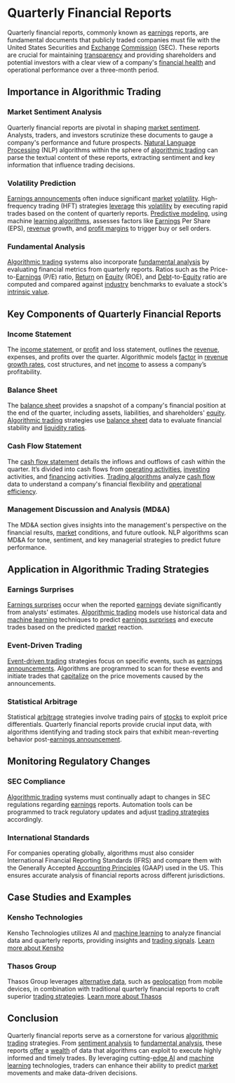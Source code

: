 # Quarterly Financial Reports

Quarterly financial reports, commonly known as [earnings](../e/earnings.md) reports, are fundamental documents that publicly traded companies must file with the United States Securities and [Exchange](../e/exchange.md) [Commission](../c/commission.md) (SEC). These reports are crucial for maintaining [transparency](../t/transparency.md) and providing shareholders and potential investors with a clear view of a company's [financial health](../f/financial_health.md) and operational performance over a three-month period.

## Importance in Algorithmic Trading

### Market Sentiment Analysis
Quarterly financial reports are pivotal in shaping [market sentiment](../m/market_sentiment.md). Analysts, traders, and investors scrutinize these documents to gauge a company's performance and future prospects. [Natural Language Processing](../n/natural_language_processing_(nlp)_in_trading.md) (NLP) algorithms within the sphere of [algorithmic trading](../a/algorithmic_trading.md) can parse the textual content of these reports, extracting sentiment and key information that influence trading decisions.

### Volatility Prediction
[Earnings announcements](../e/earnings_announcements.md) often induce significant [market](../m/market.md) [volatility](../v/volatility.md). High-frequency trading (HFT) strategies [leverage](../l/leverage.md) this [volatility](../v/volatility.md) by executing rapid trades based on the content of quarterly reports. [Predictive modeling](../p/predictive_modeling.md), using machine [learning algorithms](../l/learning_algorithms_in_trading.md), assesses factors like [Earnings](../e/earnings.md) Per Share (EPS), [revenue](../r/revenue.md) growth, and [profit margins](../p/profit_margins_in_trading.md) to trigger buy or sell orders.

### Fundamental Analysis
[Algorithmic trading](../a/algorithmic_trading.md) systems also incorporate [fundamental analysis](../f/fundamental_analysis.md) by evaluating financial metrics from quarterly reports. Ratios such as the Price-to-[Earnings](../e/earnings.md) (P/E) ratio, [Return](../r/return.md) on [Equity](../e/equity.md) (ROE), and [Debt](../d/debt.md)-to-[Equity](../e/equity.md) ratio are computed and compared against [industry](../i/industry.md) benchmarks to evaluate a stock's [intrinsic value](../i/intrinsic_value.md).

## Key Components of Quarterly Financial Reports

### Income Statement
The [income statement](../i/income_statement.md), or [profit](../p/profit.md) and loss statement, outlines the [revenue](../r/revenue.md), expenses, and profits over the quarter. Algorithmic models [factor](../f/factor.md) in [revenue](../r/revenue.md) [growth rates](../g/growth_rates_in_trading.md), cost structures, and net [income](../i/income.md) to assess a company’s profitability.

### Balance Sheet
The [balance sheet](../b/balance_sheet.md) provides a snapshot of a company's financial position at the end of the quarter, including assets, liabilities, and shareholders' [equity](../e/equity.md). [Algorithmic trading](../a/algorithmic_trading.md) strategies use [balance sheet](../b/balance_sheet.md) data to evaluate financial stability and [liquidity ratios](../l/liquidity_ratios.md).

### Cash Flow Statement
The [cash flow statement](../c/cash_flow_statement.md) details the inflows and outflows of cash within the quarter. It’s divided into cash flows from [operating activities](../o/operating_activities.md), [investing](../i/investing.md) activities, and [financing](../f/financing.md) activities. [Trading algorithms](../t/trading_algorithms.md) analyze [cash flow](../c/cash_flow.md) data to understand a company's financial flexibility and [operational efficiency](../o/operational_efficiency_in_trading.md).

### Management Discussion and Analysis (MD&A)
The MD&A section gives insights into the management's perspective on the financial results, [market](../m/market.md) conditions, and future outlook. NLP algorithms scan MD&A for tone, sentiment, and key managerial strategies to predict future performance.

## Application in Algorithmic Trading Strategies

### Earnings Surprises
[Earnings surprises](../e/earnings_surprises.md) occur when the reported [earnings](../e/earnings.md) deviate significantly from analysts' estimates. [Algorithmic trading](../a/algorithmic_trading.md) models use historical data and [machine learning](../m/machine_learning.md) techniques to predict [earnings surprises](../e/earnings_surprises.md) and execute trades based on the predicted [market](../m/market.md) reaction.

### Event-Driven Trading
[Event-driven trading](../e/event-driven_trading.md) strategies focus on specific events, such as [earnings announcements](../e/earnings_announcements.md). Algorithms are programmed to scan for these events and initiate trades that [capitalize](../c/capitalize.md) on the price movements caused by the announcements.

### Statistical Arbitrage
Statistical [arbitrage](../a/arbitrage.md) strategies involve trading pairs of [stocks](../s/stock.md) to exploit price differentials. Quarterly financial reports provide crucial input data, with algorithms identifying and trading stock pairs that exhibit mean-reverting behavior post-[earnings announcement](../e/earnings_announcement.md).

## Monitoring Regulatory Changes

### SEC Compliance
[Algorithmic trading](../a/algorithmic_trading.md) systems must continually adapt to changes in SEC regulations regarding [earnings](../e/earnings.md) reports. Automation tools can be programmed to track regulatory updates and adjust [trading strategies](../t/trading_strategies.md) accordingly.

### International Standards
For companies operating globally, algorithms must also consider International Financial Reporting Standards (IFRS) and compare them with the Generally Accepted [Accounting Principles](../a/accounting_principles.md) (GAAP) used in the US. This ensures accurate analysis of financial reports across different jurisdictions.

## Case Studies and Examples

### Kensho Technologies
Kensho Technologies utilizes AI and [machine learning](../m/machine_learning.md) to analyze financial data and quarterly reports, providing insights and [trading signals](../t/trading_signals.md).
[Learn more about Kensho](https://www.kensho.com)

### Thasos Group
Thasos Group leverages [alternative data](../a/alternative_data.md), such as [geolocation](../g/geolocation.md) from mobile devices, in combination with traditional quarterly financial reports to craft superior [trading strategies](../t/trading_strategies.md).
[Learn more about Thasos](https://thasos.com)

## Conclusion

Quarterly financial reports serve as a cornerstone for various [algorithmic trading](../a/algorithmic_trading.md) strategies. From [sentiment analysis](../s/sentiment_analysis.md) to [fundamental analysis](../f/fundamental_analysis.md), these reports [offer](../o/offer.md) a [wealth](../w/wealth.md) of data that algorithms can exploit to execute highly informed and timely trades. By leveraging cutting-[edge AI](../e/edge_ai.md) and [machine learning](../m/machine_learning.md) technologies, traders can enhance their ability to predict [market](../m/market.md) movements and make data-driven decisions.
